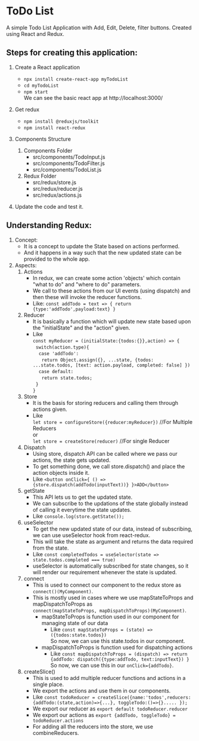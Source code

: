# ToDo List

A simple Todo List Application with Add, Edit, Delete, filter buttons.
Created using React and Redux.


## Steps for creating this application:

1. Create a React application 
     - `npx install create-react-app myTodoList`
     - `cd myTodoList`
     - `npm start`  
     We can see the basic react app at http://localhost:3000/
		
2. Get redux
     - `npm install @reduxjs/toolkit`
     - `npm install react-redux`

3. Components Structure  
     1. Components Folder  
          - src/components/TodoInput.js
          - src/components/TodoFilter.js
          - src/components/TodoList.js
     2. Redux Folder  
          - src/redux/store.js
          - src/redux/reducer.js
          - src/redux/actions.js

4. Update the code and test it.


## Understanding Redux:  
1. Concept:  
    - It is a concept to update the State based on actions performed.  
    - And it happens in a way such that the new updated state can be provided to the whole app.
2. Aspects:  
    1. Actions
         - In redux, we can create some action 'objects' which contain "what to do" and "where to do" parameters.
         - We call to these actions from our UI events (using dispatch) and then these will invoke the reducer functions.
         - Like: `const addTodo = text => { return {type:'addTodo',payload:text} }`
    2. Reducer
         - It is basically a function which will update new state based upon the "initialState" and the "action" given.
		 - Like  
            `const myReducer = (initialState:{todos:{}},action) => {`  
			&nbsp;&nbsp;`switch(action.type){`  
			&nbsp;&nbsp;&nbsp;&nbsp;`case 'addTodo':`  
			&nbsp;&nbsp;&nbsp;&nbsp;&nbsp;&nbsp;`return Object.assign({}, ...state, {todos: ...state.todos, [text: action.payload, completed: false] })`  
			&nbsp;&nbsp;&nbsp;&nbsp;`case default:`  
			&nbsp;&nbsp;&nbsp;&nbsp;&nbsp;&nbsp;`return state.todos;`  
			&nbsp;&nbsp;`}`  
			 `}`  
    3. Store  
         - It is the basis for storing reducers and calling them through actions given.
		 - Like  
         `let store = configureStore({reducer:myReducer})` //For Multiple Reducers  
         or  
         `let store = createStore(reducer)` //For single Reducer  
    4. Dispatch
         - Using store, dispatch API can be called where we pass our actions, the state gets updated.
		 - To get something done, we call store.dispatch() and place the action objects inside it.
		 - Like  `<button onClick={ () => {store.dispatch(addTodo(inputText))} }>ADD</button>`
    5. getState
         - This API lets us to get the updated state.
         - We can subscribe to the updations of the state globally instead of calling it everytime the state updates.
		 - Like `console.log(store.getState());`
    6. useSelector
         - To get the new updated state of our data, instead of subscribing, we can use useSelector hook from react-redux.
         - This will take the state as argument and returns the data required from the state.
         - Like  `const completedTodos = useSelector(state => state.todos.completed === true)`
         - useSelector is automatically subscribed for state changes, so it will render our requirement whenever the state is updated.
    7. connect
         - This is used to connect our component to the redux store as `connect()(MyComponent)`.
         - This is mostly used in cases where we use mapStateToProps and mapDispatchToProps as  
              `connect(mapStateToProps, mapDispatchToProps)(MyComponent)`.
              - mapStateToProps is function used in our component for managing state of our data
                   - Like `const mapStateToProps = (state) => ({todos:state.todos})`  
                    So now, we can use this state.todos in our component.
              - mapDispatchToProps is function used for dispatching actions
                   - Like `const mapDispatchToProps = (dispatch) => return {addTodo: dispatch({type:addTodo, text:inputText}) }`  
                    So now, we can use this in our `onClick={addTodo}`.
    8. createSlice()
         - This is used to add multiple reducer functions and actions in a single place.
         - We export the actions and use them in our components.
         - Like `const todoReducer = createSlice({name:'todos',reducers:{addTodo:(state,action)=>{...}, toggleTodo:()=>{}..... });`
         - We export our reducer as `export default todoReducer.reducer`
         - We export our actions as `export {addTodo, toggleTodo} = todoReducer.actions`
         - For adding all the reducers into the store, we use combineReducers.